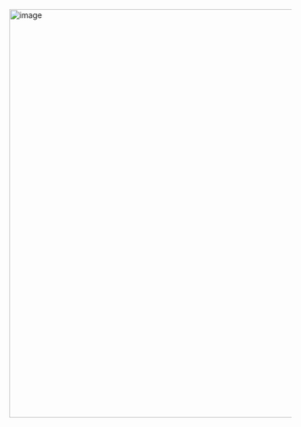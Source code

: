 <img width="1820" height="730" alt="image" src="https://github.com/user-attachments/assets/690167e2-81d4-48cf-918a-766d2f8fa72a" />

